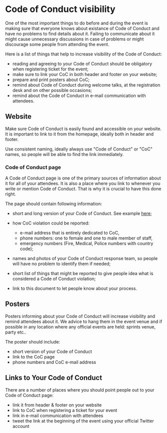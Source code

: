 # Code of Conduct visibility

One of the most important things to do before and during the event is 
making sure that everyone knows about existance of Code of Conduct and 
have no problems to find details about it. Failing to communicate about it 
might cause unnecessary discussions in case of problems or might discourage 
some people from attending the event.

Here is a list of things that help to increase visibility of the Code of Conduct:

* reading and agreeing to your Code of Conduct should be obligatory when registering ticket for the event;
* make sure to link your CoC in both header and footer on your website;
* prepare and print posters about CoC;
* remind about Code of Conduct during welcome talks, at the registration desk 
and on other possible occasions;
* remind about the Code of Conduct in e-mail communication with attendees.

## Website

Make sure Code of Conduct is easily found and accessible on your website. 
It is important to link to it from the homepage, ideally both in header and 
footer. 

Use consistent naming, ideally always use "Code of Conduct" or "CoC" names, 
so people will be able to find the link immediately. 

### Code of Conduct page

A Code of Conduct page is one of the primary sources of information about it for
all of your attendees. It is also a place where you link to whenever you 
write or mention Code of Conduct. That is why it is crucial to have this 
done right.

The page should contain following information:

* short and long version of your Code of Conduct. See example [here](https://2016.djangocon.eu/coc/);
* how CoC violation could be reported: 

    * e-mail address that is entirely dedicated to CoC,
    * phone numbers: one to female and one to male member of staff,
    * emergency numbers (Fire, Medical, Police numbers with country code);

* names and photos of your Code of Conduct response team, so people 
will have no problem to identify them if needed;
* short list of things that might be reported to give people idea what is 
considered a Code of Conduct violation;
* link to this document to let people know about your process.

## Posters

Posters informing about your Code of Conduct will increase visibility and 
remind attendees about it. We advice to hang them in the event venue
and if possible in any location where any official events are held: sprints venue,
party etc.. 

The poster should include:

* short version of your Code of Conduct
* link to the CoC page
* phone numbers and CoC e-mail address

## Links to Your Code of Conduct

There are a number of places where you should point people out to your Code of 
Conduct page:

* link it from header & footer on your website
* link to CoC when registering a ticket for your event
* link in e-mail communication with attendees
* tweet the link at the beginning of the event using your official Twitter account
